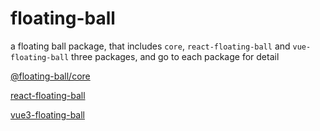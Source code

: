 # floating-ball

a floating ball package, that includes `core`, `react-floating-ball` and `vue-floating-ball` three packages, and go to each package for detail

[@floating-ball/core](./packages/core/README.md)

[react-floating-ball](./packages/react-floating-ball/README.md)

[vue3-floating-ball](./packages/vue-floating-ball/README.md)
